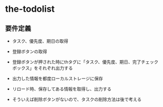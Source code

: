 # the-todolist

## 要件定義

- タスク、優先度、期日の取得
- 登録ボタンの取得
- 登録ボタンが押された時にthタグに「タスク、優先度、期日、完了チェックボックス」をそれぞれ出力する
- 出力した情報を都度ローカルストレージに保存
- リロード時、保存してある情報を取得し、出力する

- そういえば削除ボタンがないので、タスクの削除方法は後で考える